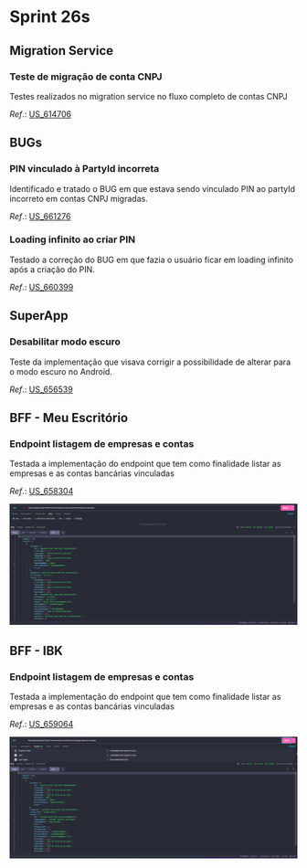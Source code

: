 # Sprint 26s

## Migration Service
### Teste de migração de conta CNPJ
Testes realizados no migration service no fluxo completo de contas CNPJ

*Ref*.: [US_614706](https://dev.azure.com/tr-ggo/TR%20Fintech/_workitems/edit/614706)

## BUGs
### PIN vinculado à PartyId incorreta
Identificado e tratado o BUG em que estava sendo vinculado PIN ao partyId incorreto em contas CNPJ migradas.

*Ref*.: [US_661276](https://dev.azure.com/tr-ggo/TR%20Fintech/_workitems/edit/661276)

### Loading infinito ao criar PIN
Testado a correção do BUG em que fazia o usuário ficar em loading infinito após a criação do PIN.

*Ref*.: [US_660399](https://dev.azure.com/tr-ggo/TR%20Fintech/_workitems/edit/660399)

## SuperApp
### Desabilitar modo escuro
Teste da implementação que visava corrigir a possibilidade de alterar para o modo escuro no Android.

*Ref*.: [US_656539](https://dev.azure.com/tr-ggo/TR%20Fintech/_workitems/edit/656539)

## BFF - Meu Escritório
### Endpoint listagem de empresas e contas
Testada a implementação do endpoint que tem como finalidade listar as empresas e as contas bancárias vinculadas

*Ref*.: [US_658304](https://dev.azure.com/tr-ggo/TR%20Fintech/_workitems/edit/658304)

![ConsultaContas](./arquivos/Screenshot_91.png)

## BFF - IBK
### Endpoint listagem de empresas e contas
Testada a implementação do endpoint que tem como finalidade listar as empresas e as contas bancárias vinculadas

*Ref*.: [US_659064](https://dev.azure.com/tr-ggo/TR%20Fintech/_workitems/edit/659064)

![ConsultaContas](./arquivos/Screenshot_94.png)
